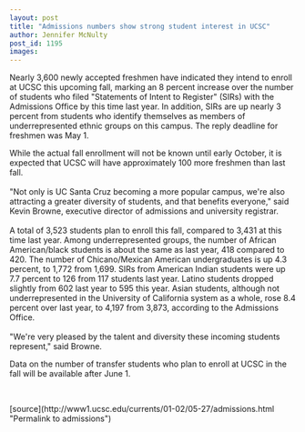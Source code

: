 ```yaml
---
layout: post
title: "Admissions numbers show strong student interest in UCSC"
author: Jennifer McNulty
post_id: 1195
images:
---
```


<p>
  Nearly 3,600 newly accepted freshmen have indicated they intend to enroll at UCSC this upcoming fall, marking an 8 percent increase over the number of students who filed "Statements of Intent to Register" (SIRs) with the Admissions Office by this time last year. In addition, SIRs are up nearly 3 percent from students who identify themselves as members of underrepresented ethnic groups on this campus. The reply deadline for freshmen was May 1.
</p>While the actual fall enrollment will not be known until early October, it is expected that UCSC will have approximately 100 more freshmen than last fall.<br>
<br>
"Not only is UC Santa Cruz becoming a more popular campus, we're also attracting a greater diversity of students, and that benefits everyone," said Kevin Browne, executive director of admissions and university registrar.<br>
<br>
A total of 3,523 students plan to enroll this fall, compared to 3,431 at this time last year. Among underrepresented groups, the number of African American/black students is about the same as last year, 418 compared to 420. The number of Chicano/Mexican American undergraduates is up 4.3 percent, to 1,772 from 1,699. SIRs from American Indian students were up 7.7 percent to 126 from 117 students last year. Latino students dropped slightly from 602 last year to 595 this year. Asian students, although not underrepresented in the University of California system as a whole, rose 8.4 percent over last year, to 4,197 from 3,873, according to the Admissions Office.<br>
<br>
"We're very pleased by the talent and diversity these incoming students represent," said Browne.
<p>
  Data on the number of transfer students who plan to enroll at UCSC in the fall will be available after June 1.
</p>
<p>
  <br>

</p>
<p>

</p>
[source](http://www1.ucsc.edu/currents/01-02/05-27/admissions.html "Permalink to admissions")
